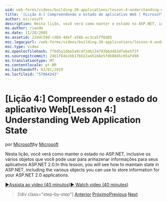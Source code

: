 ```yaml
---
uid: web-forms/videos/building-20-applications/lesson-4-understanding-web-application-state
title: '[Lição 4:] Compreendendo o estado do aplicativo Web | Microsoft Docs'
author: microsoft
description: Nesta lição, você verá como manter o estado no ASP.NET, inclusive os vários objetos que você pode usar para armazenar informações para seu aplicativo ASP.NET 2.0...
ms.author: riande
ms.date: 11/28/2005
ms.assetid: 22ddc59d-cd84-4def-a58b-ec3ca57f0d85
msc.legacyurl: /web-forms/videos/building-20-applications/lesson-4-understanding-web-application-state
msc.type: video
ms.openlocfilehash: ff8d5a1dbe5a9c4f2db134793b6dd83dfebe5f3f
ms.sourcegitcommit: 24b1f6decbb17bb22a45166e5fdb0845c65af498
ms.translationtype: MT
ms.contentlocale: pt-BR
ms.lasthandoff: 03/01/2019
ms.locfileid: "57064243"
---
```

<a name="lesson-4-understanding-web-application-state"></a><span data-ttu-id="f9d9b-103">[Lição 4:] Compreender o estado do aplicativo Web</span><span class="sxs-lookup"><span data-stu-id="f9d9b-103">[Lesson 4:] Understanding Web Application State</span></span>
====================
<span data-ttu-id="f9d9b-104">por [Microsoft](https://github.com/microsoft)</span><span class="sxs-lookup"><span data-stu-id="f9d9b-104">by [Microsoft](https://github.com/microsoft)</span></span>

<span data-ttu-id="f9d9b-105">Nesta lição, você verá como manter o estado no ASP.NET, inclusive os vários objetos que você pode usar para armazenar informações para seus aplicativos ASP.NET 2.0.</span><span class="sxs-lookup"><span data-stu-id="f9d9b-105">In this lesson, you will see how to maintain state in ASP.NET, including the various objects you can use to store information for your ASP.NET 2.0 applications.</span></span>

[<span data-ttu-id="f9d9b-106">&#9654;Assista ao vídeo (40 minutos)</span><span class="sxs-lookup"><span data-stu-id="f9d9b-106">&#9654; Watch video (40 minutes)</span></span>](https://channel9.msdn.com/Blogs/ASP-NET-Site-Videos/lesson-4-understanding-web-application-state)

> [!div class="step-by-step"]
> <span data-ttu-id="f9d9b-107">[Anterior](lesson-3-understanding-more-about-events-and-postback.md)
> [Próximo](lesson-5-debugging-and-tracing-your-website.md)</span><span class="sxs-lookup"><span data-stu-id="f9d9b-107">[Previous](lesson-3-understanding-more-about-events-and-postback.md)
[Next](lesson-5-debugging-and-tracing-your-website.md)</span></span>
